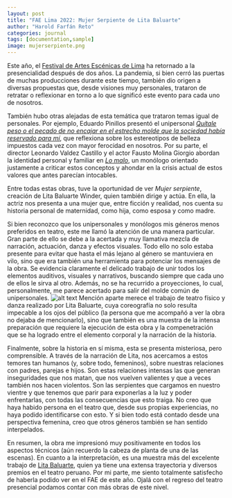 ```yaml
---
layout: post
title: "FAE Lima 2022: Mujer Serpiente de Lita Baluarte"
author: "Harold Farfán Reto"
categories: journal
tags: [documentation,sample]
image: mujerserpiente.png
---
```


Este año, el [Festival de Artes Escénicas de Lima][fae] ha retornado a la presencialidad después de dos años. La pandemia, si bien cerró las puertas de muchas producciones durante este tiempo, también dio origen a diversas propuestas que, desde visiones muy personales, trataron de retratar o reflexionar en torno a lo que significó este evento para cada uno de nosotros.

También hubo otras alejadas de esta temática que trataron temas igual de personales. Por ejemplo, Eduardo Pinillos presentó el unipersonal [*Quítale peso o el pecado de no encajar en el estrecho molde que la sociedad había reservado para mí*][quitale-el-peso], que reflexiona sobre los estereotipos de belleza impuestos cada vez con mayor ferocidad en nosotros. Por su parte, el director Leonardo Valdez Castillo y el actor Fausto Molina Giorgio abordan la identidad personal y familiar en [*Lo malo*][lo-malo], un monólogo orientado justamente a criticar estos conceptos y ahondar en la crisis actual de estos valores que antes parecían intocables.

Entre todas estas obras, tuve la oportunidad de ver *Mujer serpiente*, creación de Lita Baluarte Winder, quien también dirige y actúa. En ella, la actriz nos presenta a una mujer que, entre ficción y realidad, nos cuenta su historia personal de maternidad, como hija, como esposa y como madre. 

Si bien reconozco que los unipersonales y monólogos mis géneros menos preferidos en teatro, este me llamó la atención de una manera particular. Gran parte de ello se debe a la acertada y muy llamativa mezcla de narración, actuación, danza y efectos visuales. Todo ello no solo estaba presente para evitar que hasta el más lejano al género se mantuviera en vilo, sino que era también una herramienta para potenciar los mensajes de la obra.  Se evidencia claramente el delicado trabajo de unir todos los elementos auditivos, visuales y narrativos, buscando siempre que cada uno de ellos le sirva al otro. Además, no se ha recurrido a proyecciones, lo cual, personalmente, me parece acertado para salir del molde común de unipersonales.
![alt text](https://larepublica.pe/resizer/SXpetPTo-2QV8Nn_nwVlsuZAYvM=/1250x735/top/smart/cloudfront-us-east-1.images.arcpublishing.com/gruporepublica/ZE32U55XHRAELA6Z6RNENQVZE4.jpg "La República")
Mención aparte merece el trabajo de teatro físico y danza realizado por Lita Baluarte, cuya coreografía no solo resulta impecable a los ojos del público (la persona que me acompañó a ver la obra no dejaba de mencionarlo), sino que también es una muestra de la intensa preparación que requiere la ejecución de esta obra y la compenetración que se ha logrado entre el elemento corporal y la narración de la historia.

Finalmente, sobre la historia en sí misma, esta se presenta misteriosa, pero comprensible. A través de la narración de Lita, nos acercamos a estos temores tan humanos (y, sobre todo, femeninos), sobre nuestras relaciones con padres, parejas e hijos. Son estas relaciones intensas las que generan inseguridades que nos matan, que nos vuelven valientes y que a veces también nos hacen violentos. Son las serpientes que cargamos en nuestro vientre y que tenemos que parir para exponerlas a la luz y poder enfrentarlas, con todas las consecuencias que esto traiga. No creo que haya habido persona en el teatro que, desde sus propias experiencias, no haya podido identificarse con esto. Y si bien todo está contado desde una perspectiva femenina, creo que otros géneros también se han sentido interpelados.

En resumen, la obra me impresionó muy positivamente en todos los aspectos técnicos (aún recuerdo la cabeza de planta de una de las escenas). En cuanto a la interpretación, es una muestra más del excelente trabajo de [Lita Baluarte][lita-boluarte], quien ya tiene una extensa trayectoria y diversos premios en el teatro peruano. Por mi parte, me siento totalmente satisfecho de haberla podido ver en el FAE de este año. Ojalá con el regreso del teatro presencial podamos contar con más obras de este nivel. 

[fae]:              https://www.faelima.com
[quitale-el-peso]:  https://eloficiocritico.blogspot.com/2021/10/estreno-quitale-peso-o-el-pecado-de-no.html
[lo-malo]:          https://elcomercio.pe/luces/teatro/teatro-peru-lo-malo-nuestra-critica-de-la-obra-del-festival-de-artes-escenicas-lima-2022-david-foster-wallace-noticia/
[lita-boluarte]:    https://es.wikipedia.org/wiki/Lita_Baluarte
